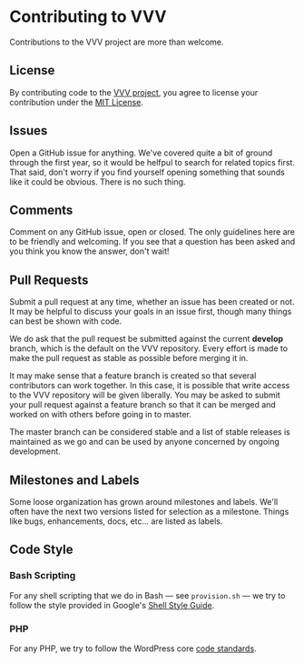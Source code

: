 # Contributing to VVV

Contributions to the VVV project are more than welcome.

## License

By contributing code to the [VVV project](https://github.com/varying-vagrant-vagrants/vvv/), you agree to license your contribution under the [MIT License](https://github.com/varying-vagrant-vagrants/vvv/blog/master/LICENSE).

## Issues

Open a GitHub issue for anything. We've covered quite a bit of ground through the first year, so it would be helfpul to search for related topics first. That said, don't worry if you find yourself opening something that sounds like it could be obvious. There is no such thing.

## Comments

Comment on any GitHub issue, open or closed. The only guidelines here are to be friendly and welcoming. If you see that a question has been asked and you think you know the answer, don't wait!

## Pull Requests

Submit a pull request at any time, whether an issue has been created or not. It may be helpful to discuss your goals in an issue first, though many things can best be shown with code.

We do ask that the pull request be submitted against the current **develop** branch, which is the default on the VVV repository. Every effort is made to make the pull request as stable as possible before merging it in.

It may make sense that a feature branch is created so that several contributors can work together. In this case, it is possible that write access to the VVV repository will be given liberally. You may be asked to submit your pull request against a feature branch so that it can be merged and worked on with others before going in to master.

The master branch can be considered stable and a list of stable releases is maintained as we go and can be used by anyone concerned by ongoing development.

## Milestones and Labels

Some loose organization has grown around milestones and labels. We'll often have the next two versions listed for selection as a milestone. Things like bugs, enhancements, docs, etc... are listed as labels.

## Code Style

### Bash Scripting

For any shell scripting that we do in Bash — see `provision.sh` — we try to follow the style provided in Google's [Shell Style Guide](http://google-styleguide.googlecode.com/svn/trunk/shell.xml).

### PHP

For any PHP, we try to follow the WordPress core [code standards](http://make.wordpress.org/core/handbook/coding-standards/).